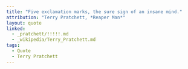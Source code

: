```yaml
---
title: "Five exclamation marks, the sure sign of an insane mind."
attribution: "Terry Pratchett, *Reaper Man*"
layout: quote
linked:
  - _pratchett/!!!!!.md
  - _wikipedia/Terry_Pratchett.md
tags:
  - Quote
  - Terry Pratchett
---
```

